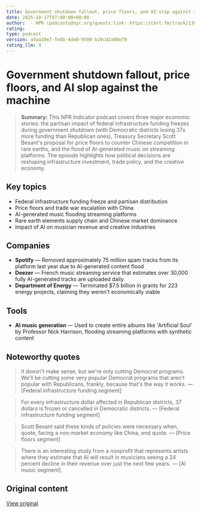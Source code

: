 ```yaml
---
title: Government shutdown fallout, price floors, and AI slop against the machine
date: 2025-10-17T07:00:00+00:00
author:  - NPR (podcasts@npr.org)guests:link: https://chrt.fm/track/138C95/prfx.byspotify.com/e/play.podtrac.com/npr-510325/traffic.megaphone.fm/NPR4193272917.mp3?t=podcast&e=nx-s1-5577068&p=510325&d=560&size=8963222
rating:
type: podcast
version: a3aa10e7-fe8b-4de8-9500-b29cd2a08e79
rating_llm: 4
---
```


# Government shutdown fallout, price floors, and AI slop against the machine

> **Summary:** This NPR Indicator podcast covers three major economic stories: the partisan impact of federal infrastructure funding freezes during government shutdown (with Democratic districts losing 37x more funding than Republican ones), Treasury Secretary Scott Besant's proposal for price floors to counter Chinese competition in rare earths, and the flood of AI-generated music on streaming platforms. The episode highlights how political decisions are reshaping infrastructure investment, trade policy, and the creative economy.

## Key topics
- Federal infrastructure funding freeze and partisan distribution
- Price floors and trade war escalation with China
- AI-generated music flooding streaming platforms
- Rare earth elements supply chain and Chinese market dominance
- Impact of AI on musician revenue and creative industries

## Companies
- **Spotify** — Removed approximately 75 million spam tracks from its platform last year due to AI-generated content flood
- **Deezer** — French music streaming service that estimates over 30,000 fully AI-generated tracks are uploaded daily
- **Department of Energy** — Terminated $7.5 billion in grants for 223 energy projects, claiming they weren't economically viable

## Tools
- **AI music generation** — Used to create entire albums like 'Artificial Soul' by Professor Nick Harrison, flooding streaming platforms with synthetic content

## Noteworthy quotes
> It doesn't make sense, but we're only cutting Democrat programs. We'll be cutting some very popular Democrat programs that aren't popular with Republicans, frankly, because that's the way it works.
— [Federal infrastructure funding segment]

> For every infrastructure dollar affected in Republican districts, 37 dollars is frozen or cancelled in Democratic districts.
— [Federal infrastructure funding segment]

> Scott Besant said these kinds of policies were necessary when, quote, facing a non-market economy like China, end quote.
— [Price floors segment]

> There is an interesting study from a nonprofit that represents artists where they estimate that AI will result in musicians seeing a 24 percent decline in their revenue over just the next few years.
— [AI music segment]


## Original content
[View original](https://chrt.fm/track/138C95/prfx.byspotify.com/e/play.podtrac.com/npr-510325/traffic.megaphone.fm/NPR4193272917.mp3?t=podcast&e=nx-s1-5577068&p=510325&d=560&size=8963222)
